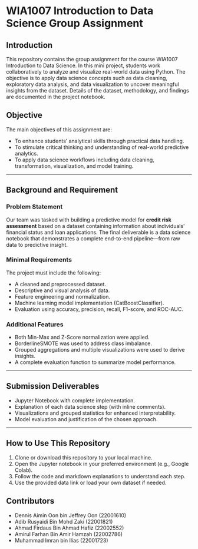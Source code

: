 # WIA1007 Introduction to Data Science Group Assignment

## Introduction
This repository contains the group assignment for the course WIA1007 Introduction to Data Science. In this mini project, students work collaboratively to analyze and visualize real-world data using Python. The objective is to apply data science concepts such as data cleaning, exploratory data analysis, and data visualization to uncover meaningful insights from the dataset. Details of the dataset, methodology, and findings are documented in the project notebook.

## Objective
The main objectives of this assignment are:
- To enhance students’ analytical skills through practical data handling.
- To stimulate critical thinking and understanding of real-world predictive analytics.
- To apply data science workflows including data cleaning, transformation, visualization, and model training.

---

## Background and Requirement

### Problem Statement
Our team was tasked with building a predictive model for **credit risk assessment** based on a dataset containing information about individuals' financial status and loan applications. The final deliverable is a data science notebook that demonstrates a complete end-to-end pipeline—from raw data to predictive insight.

### Minimal Requirements
The project must include the following:

- A cleaned and preprocessed dataset.
- Descriptive and visual analysis of data.
- Feature engineering and normalization.
- Machine learning model implementation (CatBoostClassifier).
- Evaluation using accuracy, precision, recall, F1-score, and ROC-AUC.

### Additional Features

- Both Min-Max and Z-Score normalization were applied.
- BorderlineSMOTE was used to address class imbalance.
- Grouped aggregations and multiple visualizations were used to derive insights.
- A complete evaluation function to summarize model performance.

---

## Submission Deliverables

- Jupyter Notebook with complete implementation.
- Explanation of each data science step (with inline comments).
- Visualizations and grouped statistics for enhanced interpretability.
- Model evaluation and justification of the chosen approach.

---

## How to Use This Repository

1. Clone or download this repository to your local machine.
2. Open the Jupyter notebook in your preferred environment (e.g., Google Colab).
3. Follow the code and markdown explanations to understand each step.
4. Use the provided data link or load your own dataset if needed.

## Contributors

- Dennis Aimin Oon bin Jeffrey Oon (22001610)
- Adib Rusyaidi Bin Mohd Zaki (22001821)
- Ahmad Firdaus Bin Ahmad Hafiz (22002552)
- Amirul Farhan Bin Amir Hamzah (22002786)
- Muhammad Imran bin Ilias (22001723)
